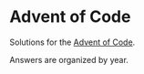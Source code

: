 # Advent of Code

Solutions for the [Advent of Code](https://adventofcode.com).

Answers are organized by year.
